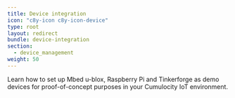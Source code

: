 ```yaml
---
title: Device integration
icon: "c8y-icon c8y-icon-device"
type: root
layout: redirect
bundle: device-integration
section:
  - device_management
weight: 50
---
```


Learn how to set up Mbed u-blox, Raspberry Pi and Tinkerforge as demo devices for proof-of-concept purposes in your Cumulocity IoT environment.
